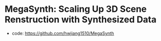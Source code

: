 # MegaSynth: Scaling Up 3D Scene Renstruction with Synthesized Data
- code: https://github.com/hwjiang1510/MegaSynth